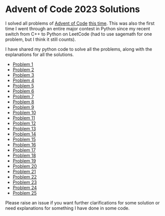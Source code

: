 # Advent of Code 2023 Solutions

I solved all problems of [Advent of Code](https://adventofcode.com/) [this time](https://adventofcode.com/2023). This was also the first time I went through an entire major contest in Python since my recent switch from C++ to Python on LeetCode (had to use sagemath for one problem, but I think it still counts).

I have shared my python code to solve all the problems, along with the explanations for all the solutions.

* [Problem 1](1)
* [Problem 2](2)
* [Problem 3](3)
* [Problem 4](4)
* [Problem 5](5)
* [Problem 6](6)
* [Problem 7](7)
* [Problem 8](8)
* [Problem 9](9)
* [Problem 10](10)
* [Problem 11](11)
* [Problem 12](12)
* [Problem 13](13)
* [Problem 14](14)
* [Problem 15](15)
* [Problem 16](16)
* [Problem 17](17)
* [Problem 18](18)
* [Problem 19](19)
* [Problem 20](20)
* [Problem 21](21)
* [Problem 22](22)
* [Problem 23](23)
* [Problem 24](24)
* [Problem 25](25)

Please raise an issue if you want further clarifications for some solution or need explanations for something I have done in some code.
